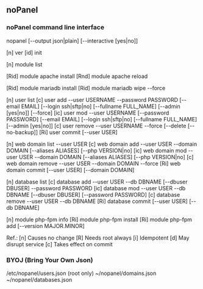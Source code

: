 ## noPanel

### noPanel command line interface

nopanel [--output json|plain] [--interactive [yes|no]]

[n]     ver
[id]    init

[n]     module list

[Rid]   module apache install
[Rnd]   module apache reload

[Rid]   module mariadb install
[Rid]   module mariadb wipe --force

[n]     user list
[c]     user add --user USERNAME --password PASSWORD [--email EMAIL] [--login ssh|sftp|no] [--fullname FULL_NAME] [--admin [yes|no]] [--force]
[ic]    user mod --user USERNAME [--password PASSWORD] [--email EMAIL] [--login ssh|sftp|no] [--fullname FULL_NAME] [--admin [yes|no]]
[c]     user remove --user USERNAME --force [--delete [--no-backup]]
[Ri]    user commit [--user USER]

[n]     web domain list --user USER
[c]     web domain add --user USER --domain DOMAIN [--aliases ALIASES] [--php VERSION|no]
[ic]    web domain mod --user USER --domain DOMAIN [--aliases ALIASES] [--php VERSION|no]
[c]     web domain remove --user USER --domain DOMAIN --force
[Ri]    web domain commit [--user USER] [--domain DOMAIN]

[n]     database list
[c]     database add --user USER --db DBNAME [--dbuser DBUSER] --password PASSWORD
[ic]    database mod --user USER --db DBNAME [--dbuser DBUSER] [--password PASSWORD]
[c]     database remove --user USER --db DBNAME
[Ri]    database commit [--user USER] [--db DBNAME]

[n]     module php-fpm info
[Ri]    module php-fpm install
[Ri]    module php-fpm add [--version MAJOR.MINOR]

Ref.:
[n] Causes no change
[R] Needs root always
[i] Idempotent
[d] May disrupt service
[c] Takes effect on commit

### BYOJ (Bring Your Own Json)

/etc/nopanel/users.json (root only)
~/nopanel/domains.json
~/nopanel/databases.json

